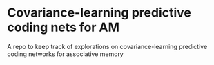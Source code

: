 # Covariance-learning predictive coding nets for AM

A repo to keep track of explorations on covariance-learning predictive coding networks for associative memory